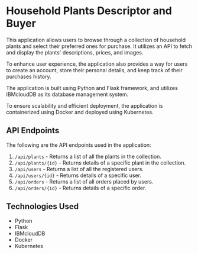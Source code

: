 # Household Plants Descriptor and Buyer

This application allows users to browse through a collection of household plants and select their preferred ones for purchase. It utilizes an API to fetch and display the plants' descriptions, prices, and images. 

To enhance user experience, the application also provides a way for users to create an account, store their personal details, and keep track of their purchases history.

The application is built using Python and Flask framework, and utilizes IBMcloudDB as its database management system. 

To ensure scalability and efficient deployment, the application is containerized using Docker and deployed using Kubernetes.

## API Endpoints

The following are the API endpoints used in the application:

1. `/api/plants` - Returns a list of all the plants in the collection.
2. `/api/plants/{id}` - Returns details of a specific plant in the collection.
3. `/api/users` - Returns a list of all the registered users.
4. `/api/users/{id}` - Returns details of a specific user.
5. `/api/orders` - Returns a list of all orders placed by users.
6. `/api/orders/{id}` - Returns details of a specific order.

## Technologies Used

- Python
- Flask
- IBMcloudDB
- Docker
- Kubernetes
